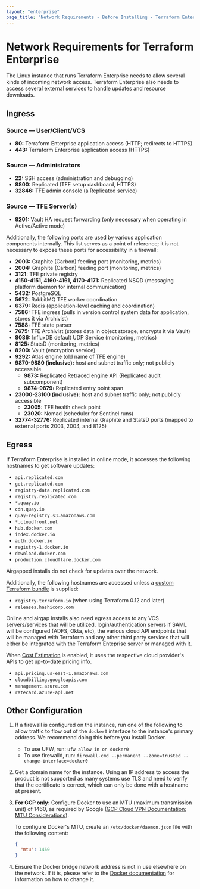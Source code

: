 ```yaml
---
layout: "enterprise"
page_title: "Network Requirements - Before Installing - Terraform Enterprise"
---
```


# Network Requirements for Terraform Enterprise

The Linux instance that runs Terraform Enterprise needs to allow several kinds of incoming network access. Terraform Enterprise also needs to access several external services to handle updates and resource downloads.

## Ingress

### Source — User/Client/VCS

* **80:** Terraform Enterprise application access (HTTP; redirects to HTTPS)
* **443:** Terraform Enterprise application access (HTTPS)

### Source — Administrators

* **22:** SSH access (administration and debugging)
* **8800:** Replicated (TFE setup dashboard, HTTPS)
* **32846:** TFE admin console (a Replicated service)

### Source — TFE Server(s)

* **8201:** Vault HA request forwarding (only necessary when operating in Active/Active mode)

Additionally, the following ports are used by various application components internally.
This list serves as a point of reference; it is not necessary to expose these ports
for accessibility in a firewall:

* **2003:** Graphite (Carbon) feeding port (monitoring, metrics)
* **2004:** Graphite (Carbon) feeding port (monitoring, metrics)
* **3121:** TFE private registry
* **4150-4151, 4160-4161, 4170-4171:** Replicated NSQD (messaging platform daemon for internal communication)
* **5432:** PostgreSQL
* **5672:** RabbitMQ TFE worker coordination
* **6379:** Redis (application-level caching and coordination)
* **7586:** TFE ingress (pulls in version control system data for application, stores it via Archivist)
* **7588:** TFE state parser
* **7675:** TFE Archivist (stores data in object storage, encrypts it via Vault)
* **8086:** InfluxDB default UDP Service (monitoring, metrics)
* **8125:** StatsD (monitoring, metrics)
* **8200:** Vault (encryption service)
* **9292:** Atlas engine (old name of TFE engine)
* **9870-9880 (inclusive):** host and subnet traffic only; not publicly accessible
    * **9873:** Replicated Retraced engine API (Replicated audit subcomponent)
    * **9874-9879:** Replicated entry point span
* **23000-23100 (inclusive):** host and subnet traffic only; not publicly accessible
    * **23005:** TFE health check point
    * **23020:** Nomad (scheduler for Sentinel runs)
* **32774-32776:** Replicated internal Graphite and StatsD ports (mapped to external ports 2003, 2004, and 8125)

## Egress

If Terraform Enterprise is installed in online mode, it accesses the following hostnames to get software updates:

* `api.replicated.com`
* `get.replicated.com`
* `registry-data.replicated.com`
* `registry.replicated.com`
* `*.quay.io`
* `cdn.quay.io`
* `quay-registry.s3.amazonaws.com`
* `*.cloudfront.net`
* `hub.docker.com`
* `index.docker.io`
* `auth.docker.io`
* `registry-1.docker.io`
* `download.docker.com`
* `production.cloudflare.docker.com`

Airgapped installs do not check for updates over the network.

Additionally, the following hostnames are accessed unless a
[custom Terraform bundle](/docs/cloud/run/install-software.html#custom-and-community-providers)
is supplied:

* `registry.terraform.io` (when using Terraform 0.12 and later)
* `releases.hashicorp.com`

Online and airgap installs also need egress access to any VCS servers/services that will be utilized, login/authentication servers if SAML will be configured (ADFS, Okta, etc), the various cloud API endpoints that will be managed with Terraform and any other third party services that will either be integrated with the Terraform Enteprise server or managed with it.

When [Cost Estimation](/docs/enterprise/admin/integration.html#cost-estimation-integration) is enabled, it uses the respective cloud provider's APIs to get up-to-date pricing info.

* `api.pricing.us-east-1.amazonaws.com`
* `cloudbilling.googleapis.com`
* `management.azure.com`
* `ratecard.azure-api.net`

## Other Configuration

1. If a firewall is configured on the instance, run one of the following to allow traffic to flow out of the `docker0` interface to the instance's primary address. We recommend doing this before you install Docker.
   * To use UFW, run: `ufw allow in on docker0`
   *  To use firewalld, run: `firewall-cmd --permanent --zone=trusted --change-interface=docker0`
1. Get a domain name for the instance. Using an IP address to access the product is not supported as many systems use TLS and need to verify that the certificate is correct, which can only be done with a hostname at present.
1. **For GCP only:** Configure Docker to use an MTU (maximum transmission unit) of 1460, as required by Google ([GCP Cloud VPN Documentation: MTU Considerations](https://cloud.google.com/network-connectivity/docs/vpn/concepts/mtu-considerations)).

    To configure Docker's MTU, create an `/etc/docker/daemon.json` file with the following content:

    ```json
    {
      "mtu": 1460
    }
    ```

1. Ensure the Docker bridge network address is not in use elsewhere on the network. If it is, please refer to the [Docker documentation](https://docs.docker.com/network/bridge/) for information on how to change it.
